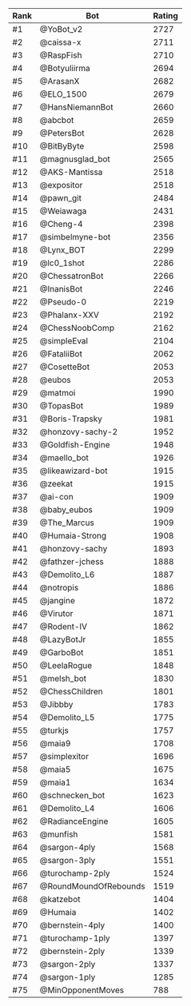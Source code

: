 Rank|Bot|Rating
---|---|---
#1|@YoBot_v2|2727
#2|@caissa-x|2711
#3|@RaspFish|2710
#4|@Botyuliirma|2694
#5|@ArasanX|2682
#6|@ELO_1500|2679
#7|@HansNiemannBot|2660
#8|@abcbot|2659
#9|@PetersBot|2628
#10|@BitByByte|2598
#11|@magnusglad_bot|2565
#12|@AKS-Mantissa|2518
#13|@expositor|2518
#14|@pawn_git|2484
#15|@Weiawaga|2431
#16|@Cheng-4|2398
#17|@simbelmyne-bot|2356
#18|@Lynx_BOT|2299
#19|@lc0_1shot|2286
#20|@ChessatronBot|2266
#21|@InanisBot|2246
#22|@Pseudo-0|2219
#23|@Phalanx-XXV|2192
#24|@ChessNoobComp|2162
#25|@simpleEval|2104
#26|@FataliiBot|2062
#27|@CosetteBot|2053
#28|@eubos|2053
#29|@matmoi|1990
#30|@TopasBot|1989
#31|@Boris-Trapsky|1981
#32|@honzovy-sachy-2|1952
#33|@Goldfish-Engine|1948
#34|@maello_bot|1926
#35|@likeawizard-bot|1915
#36|@zeekat|1915
#37|@ai-con|1909
#38|@baby_eubos|1909
#39|@The_Marcus|1909
#40|@Humaia-Strong|1908
#41|@honzovy-sachy|1893
#42|@fathzer-jchess|1888
#43|@Demolito_L6|1887
#44|@notropis|1886
#45|@jangine|1872
#46|@Virutor|1871
#47|@Rodent-IV|1862
#48|@LazyBotJr|1855
#49|@GarboBot|1851
#50|@LeelaRogue|1848
#51|@melsh_bot|1830
#52|@ChessChildren|1801
#53|@Jibbby|1783
#54|@Demolito_L5|1775
#55|@turkjs|1757
#56|@maia9|1708
#57|@simplexitor|1696
#58|@maia5|1675
#59|@maia1|1634
#60|@schnecken_bot|1623
#61|@Demolito_L4|1606
#62|@RadianceEngine|1605
#63|@munfish|1581
#64|@sargon-4ply|1568
#65|@sargon-3ply|1551
#66|@turochamp-2ply|1524
#67|@RoundMoundOfRebounds|1519
#68|@katzebot|1404
#69|@Humaia|1402
#70|@bernstein-4ply|1400
#71|@turochamp-1ply|1397
#72|@bernstein-2ply|1339
#73|@sargon-2ply|1337
#74|@sargon-1ply|1285
#75|@MinOpponentMoves|788
